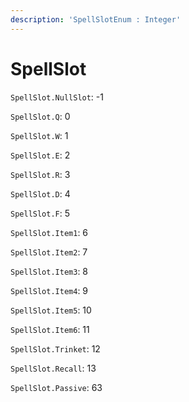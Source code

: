 ```yaml
---
description: 'SpellSlotEnum : Integer'
---
```


# SpellSlot

`SpellSlot.NullSlot`:  -1

`SpellSlot.Q`: 0

`SpellSlot.W`: 1

`SpellSlot.E`: 2

`SpellSlot.R`: 3

`SpellSlot.D`: 4

`SpellSlot.F`: 5

`SpellSlot.Item1`: 6

`SpellSlot.Item2`: 7

`SpellSlot.Item3`: 8

`SpellSlot.Item4`: 9

`SpellSlot.Item5`: 10

`SpellSlot.Item6`: 11

`SpellSlot.Trinket`: 12

`SpellSlot.Recall`: 13

`SpellSlot.Passive`: 63

